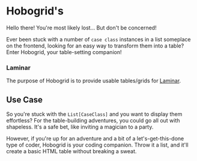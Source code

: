 # Hobogrid's

Hello there! You're most likely lost... But don't be concerned!

Ever been stuck with a number of `case class` instances in a list someplace on the frontend, looking for an easy way to transform them into a table? Enter Hobogrid, your table-setting companion!

### Laminar

The purpose of Hobogrid is to provide usable tables/grids for [Laminar](https://github.com/raquo/Laminar). 

## Use Case
So you're stuck with the `List[CaseClass]` and you want to display them effortless? For the table-building adventures, you could go all out with shapeless. It's a safe bet, like inviting a magician to a party.

However, if you're up for an adventure and a bit of a let's-get-this-done type of coder, Hobogrid is your coding companion. Throw it a list, and it'll create a basic HTML table without breaking a sweat.